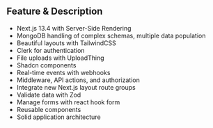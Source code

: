 ## Feature & Description
- Next.js 13.4 with Server-Side Rendering
- MongoDB handling of complex schemas, multiple data population
- Beautiful layouts with TailwindCSS
- Clerk for authentication
- File uploads with UploadThing
- Shadcn components
- Real-time events with webhooks
- Middleware, API actions, and authorization
- Integrate new Next.js layout route groups
- Validate data with Zod
- Manage forms with react hook form
- Reusable components
- Solid application architecture
